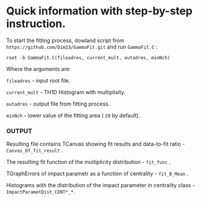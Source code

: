 # Quick information with step-by-step instruction.


To start the fitting process, dowland script from `https://github.com/Dim23/GammaFit.git` and run `GammaFit.C` :

    root -b GammaFit.C(fileadres, current_mult, outadres, minNch)

Where the arguments are:

`fileadres` - input root file.

`current_mult` - TH1D Histogram with multiplisity.

`outadres` - output file from fitting process.

`minNch` - lower value of the fitting area ( `20` by default).

### OUTPUT

Resulting file contains TCanvas showing fit results and data-to-fit ratio - `Canvas_0f_fit_result` .

The resulting fit function of the multiplicity distribution - `fit_func` .

TGraphErrors of impact parametr as a function of centrality - `fit_B_Mean` .

Histograms with the distribution of the impact parameter in centrality class - `ImpactParametDist_CENT*_*`.
